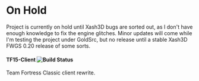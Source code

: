# On Hold
Project is currently on hold until Xash3D bugs are sorted out, as I don't have enough knowledge to fix the engine glitches. Minor updates will come while I'm testing the project under GoldSrc, but no release until a stable Xash3D FWGS 0.20 release of some sorts.

#### TF15-Client ![Build Status](https://github.com/Velaron/tf15-client/actions/workflows/build.yml/badge.svg)
Team Fortress Classic client rewrite.